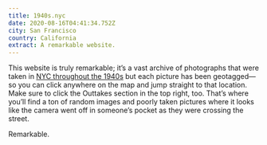 ```yaml
---
title: 1940s.nyc
date: 2020-08-16T04:41:34.752Z
city: San Francisco
country: California
extract: A remarkable website.
---
```

This website is truly remarkable; it’s a vast archive of photographs that were taken in [NYC throughout the 1940s](https://1940s.nyc/map/photo/nynyma_rec0040_1_00204_0016#13.69/40.7093/-73.99397) but each picture has been geotagged—so you can click anywhere on the map and jump straight to that location. Make sure to click the Outtakes section in the top right, too. That’s where you’ll find a ton of random images and poorly taken pictures where it looks like the camera went off in someone’s pocket as they were crossing the street. 

Remarkable.



